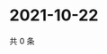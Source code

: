 # 2021-10-22

共 0 条

<!-- BEGIN WEIBO -->
<!-- 最后更新时间 Fri Oct 22 2021 04:12:07 GMT+0800 (China Standard Time) -->

<!-- END WEIBO -->
